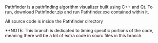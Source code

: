 Pathfinder is a pathfinding algorithm visualizer built using C++ and Qt. To run, download Pathfinder.zip and run Pathfinder.exe contained within it.


All source code is inside the Pathfinder directory

**NOTE: This branch is dedicated to timing specific portions of the code, meaning there will be a lot of extra code in sourc files in this branch
